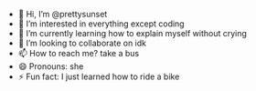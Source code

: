 - 👋 Hi, I’m @prettysunset
- 👀 I’m interested in everything except coding
- 🌱 I’m currently learning how to explain myself without crying
- 💞️ I’m looking to collaborate on idk
- 📫 How to reach me? take a bus
- 😄 Pronouns: she
- ⚡ Fun fact: I just learned how to ride a bike

<!---
prettysunset/prettysunset is a ✨ special ✨ repository because its `README.md` (this file) appears on your GitHub profile.
You can click the Preview link to take a look at your changes.
--->
